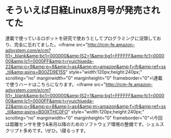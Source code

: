 # そういえば日経Linux8月号が発売されてた
連載で使っているロボットを研究で使おうとしてプログラミングに没頭しており、完全に忘れてました。\<iframe src="http://rcm-fe.amazon-adsystem.com/e/cm?lt1=_blank&amp;bc1=000000&amp;IS2=1&amp;bg1=FFFFFF&amp;fc1=000000&amp;lc1=0000FF&amp;t=ryuichiueda-22&amp;o=9&amp;p=8&amp;l=as4&amp;m=amazon&amp;f=ifr&amp;ref=ss_til&amp;asins=B00ZD9E15S" style="width:120px;height:240px;" scrolling="no" marginwidth="0" marginheight="0" frameborder="0"></iframe>\連載で使うハードはこちらになります。\<iframe src="http://rcm-fe.amazon-adsystem.com/e/cm?lt1=_blank&amp;bc1=000000&amp;IS2=1&amp;bg1=FFFFFF&amp;fc1=000000&amp;lc1=0000FF&amp;t=ryuichiueda-22&amp;o=9&amp;p=8&amp;l=as4&amp;m=amazon&amp;f=ifr&amp;ref=ss_til&amp;asins=B00XTHC0FO" style="width:120px;height:240px;" scrolling="no" marginwidth="0" marginheight="0" frameborder="0"></iframe>\\今回は距離センサを使う&amp;来月以降のためのソフトウェア環境の整備です。シェルスクリプト多めです。\\ぜひ。\\寝るっすす。
